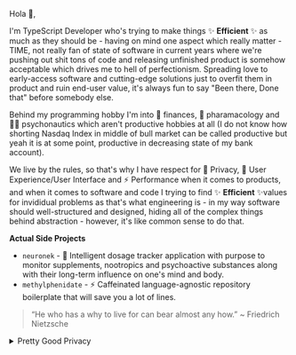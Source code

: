 Hola 👋,

I'm TypeScript Developer who's trying to make things ✨ **Efficient** ✨ as much as they should be - having on mind one aspect which really matter - TIME, not really fan of state of software in current years where we're pushing out shit tons of code and releasing unfinished product is somehow acceptable which drives me to hell of perfectionism. Spreading love to early-access software and cutting-edge solutions just to overfit them in product and ruin end-user value, it's always fun to say "Been there, Done that" before somebody else.

Behind my programming hobby I'm into 🏦 finances, 🧬 pharamacology and 👨‍🚀 psychonautics which aren't productive hobbies at all (I do not know how shorting Nasdaq Index in middle of bull market can be called productive but yeah it is at some point, productive in decreasing state of my bank account).

We live by the rules, so that's why I have respect for 🔏 Privacy, 🎨 User Experience/User Interface and ⚡ Performance when it comes to products, and when it comes to software and code I trying to find ✨ **Efficient** ✨values for invididual problems as that's what engineering is - in my way software should well-structured and designed, hiding all of the complex things behind abstraction - however, it's like common sense to do that.

**Actual Side Projects**
- `neuronek` - 🧬 Intelligent dosage tracker application with purpose to monitor supplements, nootropics and psychoactive substances along with their long-term influence on one's mind and body.
- `methylphenidate` - ⚡ Caffeinated language-agnostic repository boilerplate that will save you a lot of lines.
 
> “He who has a why to live for can bear almost any how.” ~ Friedrich Nietzsche

<details>
  <summary>Pretty Good Privacy</summary>
  
```
-----BEGIN PGP PUBLIC KEY BLOCK-----

mQENBGTltIYBCADKT12FcgDaBcPpZEQXmExgyAxTp23FgqKXKUT9v+a1bWVaxPxW
qMsYXUUyBPewnCgnS2mgxqPnEdcosezeftTIwZbQYzXupMWo9qdpgHsMnHUbdN6U
UVmpC5HcKrwS902d92gOzWREv+iQkYNLnnRg2aC2uT5aDeWCyDdKL7UrL7VbbJls
sRtl7SJPyJNIPT2CuwUf6QqEfeWyb7tAx28zQLaa3emMJQ7SfwDFLu3TcizC6NTK
iF4xCHG0ZgUzed7+TWv6G300bUS7p3NciyzAmU8mSqg5o5n1Q+qro6yx3MHCgcUo
/ZiqJnh3OfjsNHWRZd/ekui/KaFys44kz2HHABEBAAG0JEpha3ViIE9sYW4gPGtl
aW5zZWxsQHByb3Rvbm1haWwuY29tPokBTgQTAQoAOBYhBM3MjQFmE8g7wHrSP9EW
+vPtadW4BQJk5bSGAhsDBQsJCAcCBhUKCQgLAgQWAgMBAh4BAheAAAoJENEW+vPt
adW4L9EH/1m0H2jYmaWBZx6KjkcK9NsUgMjxXNp07kmTWSF35oz/Kwu9Jut0EyFd
0GtotuLTVnDxDf0Bd9dmpekypTxeSGfxymqH/qHxQWBXvaCODkYjJZ4fcJ5DopLo
xC6JCT0xGRHNr1wT4UC7vkJeo1SImGo7j3dO50ZBTuK11usg9ImN+gd68FiM1/OC
vb2BFFHjeXwKNbeIzYW3N7NPrrJPBeN28yHczyQSofQWykpso5N2a9yMZt9MT23x
ZUnFm+KEu3DUJUv4aiHGQ0/WOnCC1Esl/J3XtF8E5zg7Oz5XIhWDc+rMwcr2NWNv
+5Wogg+UTFJih0HRr96K4Op3eSeQB3y5AQ0EZOW0hgEIAMOf4YgujcbSm8ATKOg7
FPPBYBc4LN+G3r8IZYPPGBvAzgip2E+6tEUm7z4RhQoGiy11bE5GesTVNIiZzRoJ
cPzW+dGJuu36KTxgHaUBZsnIe1Z/wVI/or7dCAfzLpUxSZYNllEdV2hWpr1eoJmo
EvKElYLqYOQ40Z69P7NxRKbqItgoxfljMQ5QDJZD8GfVWls5pjEKzkEkIQ6WNAUT
fmXIZSw+jIcw6JcuK5yquJVJm7tPtoL6HAfLGmIuHgdqOTqOCJ52xtWy/ORSp7T2
U49dkKiKARDdLMzS//UUIJRXH9DXvHwkU3GMZBOtZIIQelI/POfDv40nqxjH7RrT
F4UAEQEAAYkBNgQYAQoAIBYhBM3MjQFmE8g7wHrSP9EW+vPtadW4BQJk5bSGAhsM
AAoJENEW+vPtadW4v1sIALD5OpDxqOFPZ3coxvjKIe6XbIwvZtU2+BBhW8+vefu1
4VueKcNh86aRioxXngRoFakqzyli97TLgE9AvJPZuggPOakOraqkUmAcxoCaz9vH
ZMc9fanzA20mgawuWlXfuz5092F7cVmhUiCs/BMuBdpiEBQWMoPw60+4MBYGEVli
VCMdF3hDJGLt3HHL70J61ZqtwLH0BbGycfqbb5meR2Ii+PMM3hokKD1Kp0ELkFhN
iVj0jUN0EmUceu/SG2SaGCxtLWCoUnwGO7k4InRckLv7qrLOU4YY/iDZEVkGO2j7
9p9boloc3sEbwlQDuL1RNgnyUA/8+r5suJUaB4gPb/A=
=gbOV
-----END PGP PUBLIC KEY BLOCK-----
```
  
</details>
  

